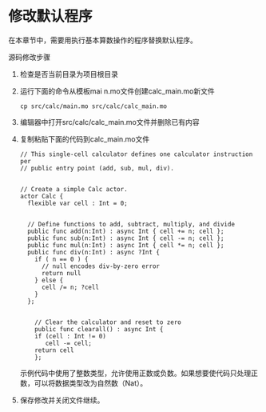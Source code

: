 # 修改默认程序

在本章节中，需要用执行基本算数操作的程序替换默认程序。

源码修改步骤

1. 检查是否当前目录为项目根目录
2. 运行下面的命令从模板mai n.mo文件创建calc\_main.mo新文件

   ```text
   cp src/calc/main.mo src/calc/calc_main.mo
   ```

3. 编辑器中打开src/calc/calc\_main.mo文件并删除已有内容
4. 复制粘贴下面的代码到calc\_main.mo文件

   ```text
   // This single-cell calculator defines one calculator instruction per
   // public entry point (add, sub, mul, div).


   // Create a simple Calc actor.
   actor Calc {
     flexible var cell : Int = 0;


     // Define functions to add, subtract, multiply, and divide
     public func add(n:Int) : async Int { cell += n; cell };
     public func sub(n:Int) : async Int { cell -= n; cell };
     public func mul(n:Int) : async Int { cell *= n; cell };
     public func div(n:Int) : async ?Int {
       if ( n == 0 ) {
         // null encodes div-by-zero error
         return null
       } else {
         cell /= n; ?cell
       }
     };


       // Clear the calculator and reset to zero
       public func clearall() : async Int {
       if (cell : Int != 0)
          cell -= cell;
       return cell
       };
   ```

   示例代码中使用了整数类型，允许使用正数或负数。如果想要使代码只处理正数，可以将数据类型改为自然数（Nat）。

5. 保存修改并关闭文件继续。

